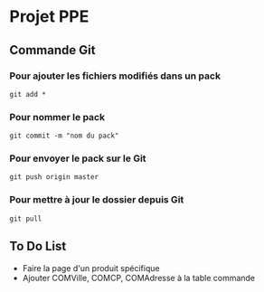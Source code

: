# Projet PPE

## Commande Git

### Pour ajouter les fichiers modifiés dans un pack

` git add * `

### Pour nommer le pack

` git commit -m "nom du pack" `

### Pour envoyer le pack sur le Git

` git push origin master `

### Pour mettre à jour le dossier depuis Git

` git pull `

## To Do List

- Faire la page d'un produit spécifique
- Ajouter COMVille, COMCP, COMAdresse à la table commande 
